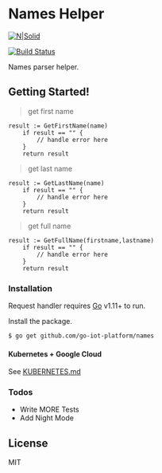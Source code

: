 # Names Helper

[![N|Solid](https://cldup.com/dTxpPi9lDf.thumb.png)](https://github.com/go-iot-platform/names)

[![Build Status](https://travis-ci.org/joemccann/dillinger.svg?branch=master)](https://github.com/go-iot-platform/names)

Names parser helper.

## Getting Started!

> get first name
```
result := GetFirstName(name)
	if result == "" {
		// handle error here
	}
	return result
```

> get last name
```
result := GetLastName(name)
	if result == "" {
		// handle error here
	}
	return result
```


> get full name
```
result := GetFullName(firstname,lastname)
	if result == "" {
		// handle error here
	}
	return result
```


### Installation

Request handler requires [Go](https://golang.org/) v1.11+ to run.

Install the package.

```sh
$ go get github.com/go-iot-platform/names
```

#### Kubernetes + Google Cloud

See [KUBERNETES.md](https://github.com/joemccann/dillinger/blob/master/KUBERNETES.md)


### Todos

 - Write MORE Tests
 - Add Night Mode

License
----

MIT